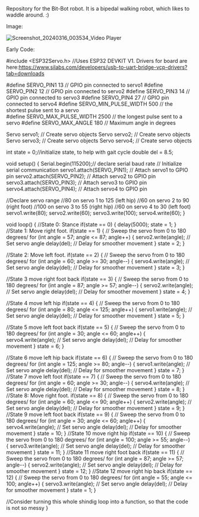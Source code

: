 Repository for the Bit-Bot robot. It is a bipedal walking robot, which likes to waddle around. :)

Image:

![Screenshot_20240316_003534_Video Player](https://github.com/christianmueth/Bit-Bot/assets/59476460/d388fee1-2fcb-4230-b7a4-f7c8421df1db)

Early Code:

#include <ESP32Servo.h>
//Uses ESP32 DEVKIT V1. Drivers for board are here:https://www.silabs.com/developers/usb-to-uart-bridge-vcp-drivers?tab=downloads

#define SERVO_PIN1 13 // GPIO pin connected to servo1
#define SERVO_PIN2 12 // GPIO pin connected to servo2
#define SERVO_PIN3 14 // GPIO pin connected to servo3
#define SERVO_PIN4 27 // GPIO pin connected to servo4
#define SERVO_MIN_PULSE_WIDTH       500     // the shortest pulse sent to a servo  
#define SERVO_MAX_PULSE_WIDTH      2500     // the longest pulse sent to a servo 
#define SERVO_MAX_ANGLE 180 // Maximum angle in degrees

Servo servo1; // Create servo objects
Servo servo2; // Create servo objects
Servo servo3; // Create servo objects
Servo servo4; // Create servo objects

int state = 0;//initialize state, to help with gait cycle
double del = 8.5;

void setup() {
  Serial.begin(115200);// declare serial baud rate // Initialize serial communication
  servo1.attach(SERVO_PIN1); // Attach servo1 to GPIO pin
  servo2.attach(SERVO_PIN2); // Attach servo2 to GPIO pin
  servo3.attach(SERVO_PIN3); // Attach servo3 to GPIO pin
  servo4.attach(SERVO_PIN4); // Attach servo4 to GPIO pin

  //Declare servo range
//80 on servo 1 to 125 (left hip)
//60 on servo 2 to 90 (right foot)
//100 on servo 3 to 55 (right hip)
//60 on servo 4 to 30 (left foot)
  servo1.write(80);
  servo2.write(60);
  servo3.write(100);
  servo4.write(60);
}

void loop() {
//State 0: Stance
if(state == 0)
{
  delay(5000);
  state = 1;
}
//State 1: Move right foot.
if(state == 1)
{
  // Sweep the servo from 0 to 180 degrees/ 
  for (int angle = 57; angle <= 87; angle++) {
    servo2.write(angle); // Set servo angle
    delay(del); // Delay for smoother movement
  }
state = 2;
}

//State 2: Move left foot.
if(state == 2)
{
  // Sweep the servo from 0 to 180 degrees/ 
  for (int angle = 60; angle >= 30; angle--) {
    servo4.write(angle); // Set servo angle
    delay(del); // Delay for smoother movement
  }
state = 3;
}

//State 3 move right foot back
if(state == 3)
{
  // Sweep the servo from 0 to 180 degrees/ 
  for (int angle = 87; angle >= 57; angle--) {
    servo2.write(angle); // Set servo angle
    delay(del); // Delay for smoother movement
  }
state = 4;
}

//State 4 move left hip
if(state == 4)
{
  // Sweep the servo from 0 to 180 degrees/ 
  for (int angle = 80; angle <= 125; angle++) {
    servo1.write(angle); // Set servo angle
    delay(del); // Delay for smoother movement
  }
state = 5;
}

//State 5 move left foot back
if(state == 5)
{
  // Sweep the servo from 0 to 180 degrees/ 
  for (int angle = 30; angle <= 60; angle++) {
    servo4.write(angle); // Set servo angle
    delay(del); // Delay for smoother movement
  }
state = 6;
}

//State 6 move left hip back
if(state == 6)
{
  // Sweep the servo from 0 to 180 degrees/ 
  for (int angle = 125; angle >= 80; angle--) {
    servo1.write(angle); // Set servo angle
    delay(del); // Delay for smoother movement
  }
state = 7;
}
//State 7 move left foot
if(state == 7)
{
  // Sweep the servo from 0 to 180 degrees/ 
  for (int angle = 60; angle >= 30; angle--) {
    servo4.write(angle); // Set servo angle
    delay(del); // Delay for smoother movement
  }
state = 8;
}
//State 8: Move right foot.
if(state == 8)
{
  // Sweep the servo from 0 to 180 degrees/ 
  for (int angle = 60; angle <= 90; angle++) {
    servo2.write(angle); // Set servo angle
    delay(del); // Delay for smoother movement
  }
state = 9;
}
//State 9 move left foot back
if(state == 9)
{
  // Sweep the servo from 0 to 180 degrees/ 
  for (int angle = 30; angle <= 60; angle++) {
    servo4.write(angle); // Set servo angle
    delay(del); // Delay for smoother movement
  }
state = 10;
}
//State 10 move right hip
if(state == 10)
{
  // Sweep the servo from 0 to 180 degrees/ 
  for (int angle = 100; angle >= 55; angle--) {
    servo3.write(angle); // Set servo angle
    delay(del); // Delay for smoother movement
  }
state = 11;
}
//State 11 move right foot back
if(state == 11)
{
  // Sweep the servo from 0 to 180 degrees/ 
  for (int angle = 87; angle >= 57; angle--) {
    servo2.write(angle); // Set servo angle
    delay(del); // Delay for smoother movement
  }
state = 12;
}
//State 12 move right hip back
if(state == 12)
{
  // Sweep the servo from 0 to 180 degrees/ 
  for (int angle = 55; angle <= 100; angle++) {
    servo3.write(angle); // Set servo angle
    delay(del); // Delay for smoother movement
  }
state = 1;
}

//Consider turning this whole shindig loop into a function, so that the code is not so messy
}

